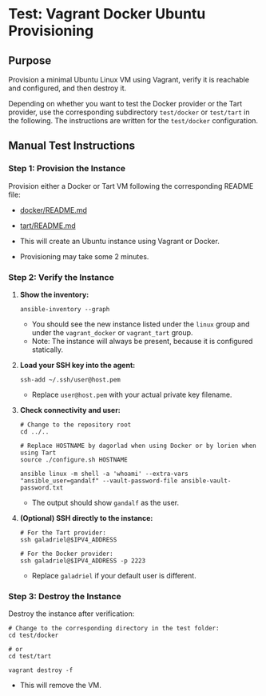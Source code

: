 # Test: Vagrant Docker Ubuntu Provisioning

## Purpose

Provision a minimal Ubuntu Linux VM using Vagrant, verify it is reachable and configured, and then destroy it.

Depending on whether you want to test the Docker provider or the Tart provider, use the corresponding subdirectory `test/docker` or `test/tart` in the following. The instructions are written for the `test/docker` configuration.

## Manual Test Instructions

### Step 1: Provision the Instance

Provision either a Docker or Tart VM following the corresponding README file:

- [docker/README.md](./docker/README.md)
- [tart/README.md](./tart/README.md)

- This will create an Ubuntu instance using Vagrant or Docker.
- Provisioning may take some 2 minutes.

### Step 2: Verify the Instance

1. **Show the inventory:**

   ```shell
   ansible-inventory --graph
   ```

   - You should see the new instance listed under the `linux` group and under the `vagrant_docker` or `vagrant_tart` group.
   - Note: The instance will always be present, because it is configured statically.

2. **Load your SSH key into the agent:**

   ```shell
   ssh-add ~/.ssh/user@host.pem
   ```

   - Replace `user@host.pem` with your actual private key filename.

3. **Check connectivity and user:**

   ```shell
   # Change to the repository root
   cd ../..

   # Replace HOSTNAME by dagorlad when using Docker or by lorien when using Tart
   source ./configure.sh HOSTNAME

   ansible linux -m shell -a 'whoami' --extra-vars "ansible_user=gandalf" --vault-password-file ansible-vault-password.txt
   ```

   - The output should show `gandalf` as the user.

4. **(Optional) SSH directly to the instance:**

   ```shell
   # For the Tart provider:
   ssh galadriel@$IPV4_ADDRESS
   
   # For the Docker provider:
   ssh galadriel@$IPV4_ADDRESS -p 2223
   ```

   - Replace `galadriel` if your default user is different.

### Step 3: Destroy the Instance

Destroy the instance after verification:

```shell
# Change to the corresponding directory in the test folder:
cd test/docker

# or
cd test/tart

vagrant destroy -f
```

- This will remove the VM.
